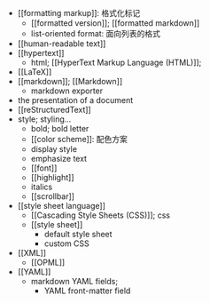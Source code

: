 - [[formatting markup]]: 格式化标记
    - [[formatted version]]; [[formatted markdown]]
    - list-oriented format: 面向列表的格式
- [[human-readable text]]
- [[hypertext]]
    - html; [[HyperText Markup Language (HTML)]];
- [[LaTeX]]
- [[markdown]]; [[Markdown]]
    - markdown exporter
- the presentation of a document
- [[reStructuredText]]
- style; styling...
    - bold; bold letter
    - [[color scheme]]: 配色方案 
    - display style
    - emphasize text
    - [[font]]
    - [[highlight]]
    - italics
    - [[scrollbar]]
- [[style sheet language]]
    - [[Cascading Style Sheets (CSS)]]; css
    - [[style sheet]]
        - default style sheet
        - custom CSS
- [[XML]]
    - [[OPML]]
- [[YAML]]
    - markdown YAML fields;
        - YAML front-matter field
